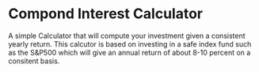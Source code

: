 # Compond Interest Calculator

A simple Calculator that will compute your investment given a consistent yearly return. This calcutor is based on investing in a safe index fund such as the S&P500 which will give an annual return of about 8-10 percent on a consitent basis.
